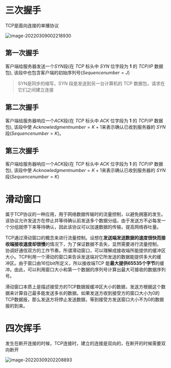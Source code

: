# 三次握手

TCP是面向连接的单播协议

![image-20220309002218930](https://gitee.com/sakuryu/img-bed/raw/master/img/image-20220309002218930.png)

## 第一次握手

客户端给服务器发送一个$SYN$段(在 $TCP$ 标头中 $SYN$ 位字段为 **1** 的 $TCP/IP$ 数据包), 该段中也包含客户端的初始序列号$(Sequence number = J)$

> SYN是同步的缩写，SYN 段是发送到另一台计算机的 TCP 数据包，请求在它们之间建立连接

## 第二次握手

客户端给服务器响应一个$ACK$段(在 $TCP$ 标头中 $ACK$ 位字段为 **1** 的 $TCP/IP$ 数据包), 该段中使 $Acknowledgment number = K + 1$来表示确认已收到服务器的 $SYN$段$(Sequence number = K)$。

## 第三次握手

客户端给服务器响应一个$ACK$段(在 $TCP$ 标头中 $ACK$ 位字段为 **1** 的 $TCP/IP$ 数据包), 该段中使 $Acknowledgment number = K + 1$来表示确认已收到服务器的 $SYN$段$(Sequence number = K)$

# 滑动窗口

属于TCP协议的一种应用，用于网络数据传输时的流量控制，以避免拥塞的发生。该协议允许发送方在停止并等待确认前发送多个数据分组。由于发送方不必每发一个分组就停下来等待确认，因此该协议可以加速数据的传输，提高网络吞吐量。

TCP通过滑动窗口的概念来进行流量控制。设想在**发送端发送数据的速度很快而接收端接收速度却很慢**的情况下，为了保证数据不丢失，显然需要进行流量控制， 协调好通信双方的工作节奏。所谓滑动窗口，可以理解成接收端所能提供的缓冲区大小。TCP利用一个滑动的窗口来告诉发送端对它所发送的数据能提供多大的缓 冲区。由于窗口由16位bit所定义，所以接收端TCP 能**最大提供65535个字节**的缓冲。由此，可以利用窗口大小和第一个数据的序列号计算出最大可接收的数据序列号。 

滑动窗口本质上是描述接受方的TCP数据报缓冲区大小的数据，发送方根据这个数据来计算自己最多能发送多长的数据。如果发送方收到接受方的窗口大小为0的TCP数据报，那么发送方将停止发送数据，等到接受方发送窗口大小不为0的数据报的到来。 

# 四次挥手

发生在断开连接的时候，TCP连接时，建立的连接是双向的，在断开的时候需要双向断开

![image-20220309202208893](https://gitee.com/sakuryu/img-bed/raw/master/img/image-20220309202208893.png)

